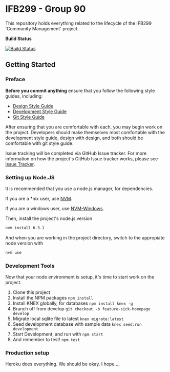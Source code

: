# IFB299 - Group 90
This repository holds everything related to the lifecycle of the
IFB299 'Community Management' project.

__Build Status__

[![Build Status](https://travis-ci.com/byronmejia/qut-ifb299.svg?token=acN8U3sQnG2yr6qQ4ozY&branch=develop)](https://travis-ci.com/byronmejia/qut-ifb299)

## Getting Started
### Preface
**Before you commit anything** ensure that you follow the following style
guides, including:
  - [Design Style Guide](https://tree.taiga.io/project/byronmejia-ifb299-community-platform/wiki/design-style-guide)
  - [Development Style Guide](https://tree.taiga.io/project/byronmejia-ifb299-community-platform/wiki/development-style-guide)
  - [Git Style Guide](https://tree.taiga.io/project/byronmejia-ifb299-community-platform/wiki/git-style-guide)

After ensuring that you are comfortable with each, you may begin work
on the project. Developers should make themselves most comfortable with
the development style guide, design with design, and both should be
comfortable with git style guide.

Issue tracking will be completed via GitHub Issue tracker. For more
information on how the project's GitHub Issue tracker works, please see
[Issue Tracker](https://tree.taiga.io/project/byronmejia-ifb299-community-platform/wiki/issue-tracking-guide).

### Setting up Node.JS
It is recommended that you use a node.js manager, for dependencies.

If you are a *nix user, use [NVM](https://github.com/creationix/nvm).

If you are a windows user, use [NVM-Windows](https://github.com/coreybutler/nvm-windows).

Then, install the project's node.js version
```sh
nvm install 6.3.1
```

And when you are working in the project directory, switch to the appropiate node version with
```sh
nvm use
```

### Development Tools
Now that your node environment is setup, it's time to start work on the project.

  1. Clone this project
  2. Install the NPM packages `npm install`
  3. Install KNEX globally, for databases `npm install knex -g`
  4. Branch off from develop `git checkout -b feature-sick-homepage develop`
  5. Migrate local sqlite file to latest `knex migrate:latest`
  6. Seed development database with sample data `knex seed:run development`
  7. Start Development, and run with `npm start`
  8. And remember to test! `npm test`

### Production setup
Heroku does everything. We should be okay. I hope....
